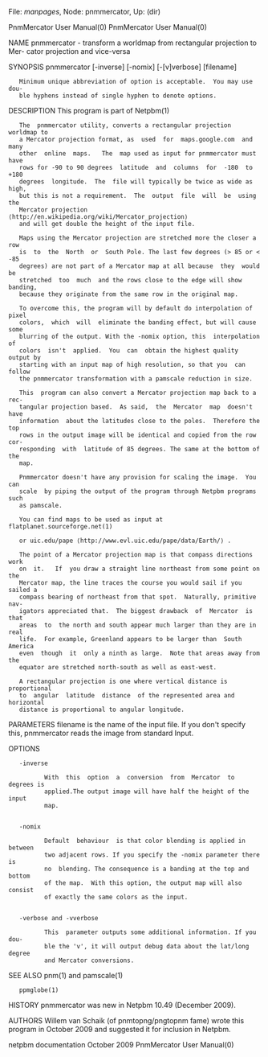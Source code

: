 File: *manpages*,  Node: pnmmercator,  Up: (dir)

PnmMercator User Manual(0)                          PnmMercator User Manual(0)



<!DOCTYPE HTML PUBLIC "-//W3C//DTD HTML 3.2//EN">




NAME
       pnmmercator  - transform a worldmap from rectangular projection to Mer-
       cator projection and vice-versa


SYNOPSIS
       pnmmercator [-inverse] [-nomix] [-[v]verbose] [filename]

       Minimum unique abbreviation of option is acceptable.  You may use  dou-
       ble hyphens instead of single hyphen to denote options.


DESCRIPTION
       This program is part of Netpbm(1)

       The  pnmmercator utility, converts a rectangular projection worldmap to
       a Mercator projection format, as  used  for  maps.google.com  and  many
       other  online  maps.   The  map used as input for pnmmercator must have
       rows for -90 to 90 degrees  latitude  and  columns  for  -180  to  +180
       degrees  longitude.  The  file will typically be twice as wide as high,
       but this is not a requirement.  The  output  file  will  be  using  the
       Mercator projection ⟨http://en.wikipedia.org/wiki/Mercator_projection⟩
       and will get double the height of the input file.

       Maps using the Mercator projection are stretched more the closer a  row
       is  to  the  North  or  South Pole. The last few degrees (> 85 or < -85
       degrees) are not part of a Mercator map at all because  they  would  be
       stretched  too  much  and the rows close to the edge will show banding,
       because they originate from the same row in the original map.

       To overcome this, the program will by default do interpolation of pixel
       colors,  which  will  eliminate the banding effect, but will cause some
       blurring of the output. With the -nomix option, this  interpolation  of
       colors  isn't  applied.  You  can  obtain the highest quality output by
       starting with an input map of high resolution, so that you  can  follow
       the pnmmercator transformation with a pamscale reduction in size.

       This  program can also convert a Mercator projection map back to a rec-
       tangular projection based.  As said,  the  Mercator  map  doesn't  have
       information  about the latitudes close to the poles.  Therefore the top
       rows in the output image will be identical and copied from the row cor-
       responding  with  latitude of 85 degrees. The same at the bottom of the
       map.

       Pnmmercator doesn't have any provision for scaling the image.  You  can
       scale  by piping the output of the program through Netpbm programs such
       as pamscale.

       You can find maps to be used as input at flatplanet.sourceforge.net(1)

       or uic.edu/pape ⟨http://www.evl.uic.edu/pape/data/Earth/⟩ .

       The point of a Mercator projection map is that compass directions  work
       on  it.   If  you draw a straight line northeast from some point on the
       Mercator map, the line traces the course you would sail if you sailed a
       compass bearing of northeast from that spot.  Naturally, primitive nav-
       igators appreciated that.  The biggest drawback  of  Mercator  is  that
       areas  to  the north and south appear much larger than they are in real
       life.  For example, Greenland appears to be larger than  South  America
       even  though  it  only a ninth as large.  Note that areas away from the
       equator are stretched north-south as well as east-west.

       A rectangular projection is one where vertical distance is proportional
       to  angular  latitude  distance  of the represented area and horizontal
       distance is proportional to angular longitude.



PARAMETERS
       filename is the name of the input file.  If  you  don't  specify  this,
       pnmmercator reads the image from standard Input.


OPTIONS
       <dl compact="compact">

       -inverse

              With  this  option  a  conversion  from  Mercator  to degrees is
              applied.The output image will have half the height of the  input
              map.


       -nomix

              Default  behaviour  is that color blending is applied in between
              two adjacent rows. If you specify the -nomix parameter there  is
              no  blending. The consequence is a banding at the top and bottom
              of the map.  With this option, the output map will also  consist
              of exactly the same colors as the input.


       -verbose and -vverbose

              This  parameter outputs some additional information. If you dou-
              ble the 'v', it will output debug data about the lat/long degree
              and Mercator conversions.




SEE ALSO
       pnm(1)
        and pamscale(1)

       ppmglobe(1)



HISTORY
       pnmmercator was new in Netpbm 10.49 (December 2009).


AUTHORS
       Willem  van  Schaik  (of  pnmtopng/pngtopnm fame) wrote this program in
       October 2009 and suggested it for inclusion in Netpbm.



netpbm documentation             October 2009       PnmMercator User Manual(0)
